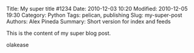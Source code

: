 Title: My super title #1234
Date: 2010-12-03 10:20
Modified: 2010-12-05 19:30
Category: Python
Tags: pelican, publishing
Slug: my-super-post
Authors: Alex Pineda
Summary: Short version for index and feeds

This is the content of my super blog post.

olakease
